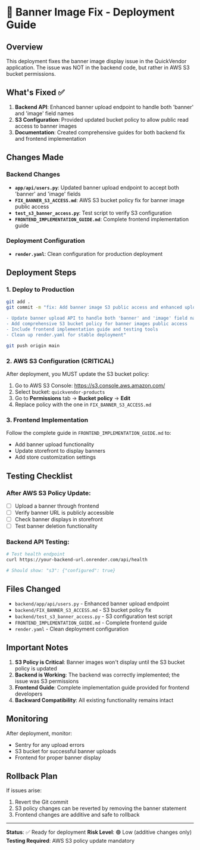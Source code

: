 # 🚀 Banner Image Fix - Deployment Guide

## Overview
This deployment fixes the banner image display issue in the QuickVendor application. The issue was NOT in the backend code, but rather in AWS S3 bucket permissions.

## What's Fixed ✅
1. **Backend API**: Enhanced banner upload endpoint to handle both 'banner' and 'image' field names
2. **S3 Configuration**: Provided updated bucket policy to allow public read access to banner images
3. **Documentation**: Created comprehensive guides for both backend fix and frontend implementation

## Changes Made

### Backend Changes
- **`app/api/users.py`**: Updated banner upload endpoint to accept both 'banner' and 'image' fields
- **`FIX_BANNER_S3_ACCESS.md`**: AWS S3 bucket policy fix for banner image public access
- **`test_s3_banner_access.py`**: Test script to verify S3 configuration
- **`FRONTEND_IMPLEMENTATION_GUIDE.md`**: Complete frontend implementation guide

### Deployment Configuration
- **`render.yaml`**: Clean configuration for production deployment

## Deployment Steps

### 1. Deploy to Production
```bash
git add .
git commit -m "fix: Add banner image S3 public access and enhanced upload endpoint

- Update banner upload API to handle both 'banner' and 'image' field names
- Add comprehensive S3 bucket policy for banner images public access
- Include frontend implementation guide and testing tools
- Clean up render.yaml for stable deployment"

git push origin main
```

### 2. AWS S3 Configuration (CRITICAL)
After deployment, you MUST update the S3 bucket policy:

1. Go to AWS S3 Console: https://s3.console.aws.amazon.com/
2. Select bucket: `quickvendor-products`
3. Go to **Permissions** tab → **Bucket policy** → **Edit**
4. Replace policy with the one in `FIX_BANNER_S3_ACCESS.md`

### 3. Frontend Implementation
Follow the complete guide in `FRONTEND_IMPLEMENTATION_GUIDE.md` to:
- Add banner upload functionality
- Update storefront to display banners
- Add store customization settings

## Testing Checklist

### After AWS S3 Policy Update:
- [ ] Upload a banner through frontend
- [ ] Verify banner URL is publicly accessible
- [ ] Check banner displays in storefront
- [ ] Test banner deletion functionality

### Backend API Testing:
```bash
# Test health endpoint
curl https://your-backend-url.onrender.com/api/health

# Should show: "s3": {"configured": true}
```

## Files Changed
- `backend/app/api/users.py` - Enhanced banner upload endpoint
- `backend/FIX_BANNER_S3_ACCESS.md` - S3 bucket policy fix
- `backend/test_s3_banner_access.py` - S3 configuration test script
- `FRONTEND_IMPLEMENTATION_GUIDE.md` - Complete frontend guide
- `render.yaml` - Clean deployment configuration

## Important Notes

1. **S3 Policy is Critical**: Banner images won't display until the S3 bucket policy is updated
2. **Backend is Working**: The backend was correctly implemented; the issue was S3 permissions
3. **Frontend Guide**: Complete implementation guide provided for frontend developers
4. **Backward Compatibility**: All existing functionality remains intact

## Monitoring

After deployment, monitor:
- Sentry for any upload errors
- S3 bucket for successful banner uploads
- Frontend for proper banner display

## Rollback Plan
If issues arise:
1. Revert the Git commit
2. S3 policy changes can be reverted by removing the banner statement
3. Frontend changes are additive and safe to rollback

---

**Status**: ✅ Ready for deployment
**Risk Level**: 🟢 Low (additive changes only)
**Testing Required**: AWS S3 policy update mandatory
